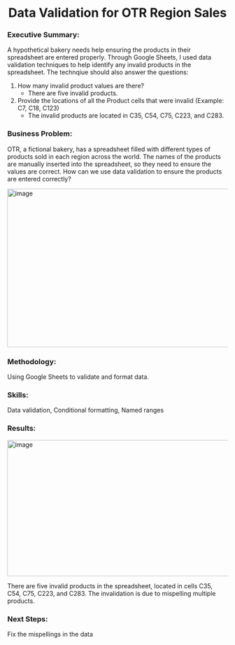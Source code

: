 <h1 align='center'>Data Validation for OTR Region Sales</h1>

### Executive Summary:
A hypothetical bakery needs help ensuring the products in their spreadsheet are entered properly. Through Google Sheets, I used data validation techniques to help identify any invalid products in the spreadsheet. The technqiue should also answer the questions:

1. How many invalid product values are there?
   - There are five invalid products.
2. Provide the locations of all the Product cells that were invalid (Example: C7, C18, C123)
   - The invalid products are located in C35, C54, C75, C223, and C283.

### Business Problem:
OTR, a fictional bakery, has a spreadsheet filled with different types of products sold in each region across the world. The names of the products are manually inserted into the spreadsheet, so they need to ensure the values are correct. How can we use data validation to ensure the products are entered correctly?

<img width="1107" height="362" alt="image" src="https://github.com/user-attachments/assets/c992dd70-5f67-411d-8a50-eccf209c4046" />

### Methodology:
Using Google Sheets to validate and format data.

### Skills:
Data validation, Conditional formatting, Named ranges

### Results:

<img width="932" height="311" alt="image" src="https://github.com/user-attachments/assets/c6fab128-7e4a-4248-8d59-66083a738d86" />

There are five invalid products in the spreadsheet, located in cells C35, C54, C75, C223, and C283. The invalidation is due to mispelling multiple products.

### Next Steps:
Fix the mispellings in the data
